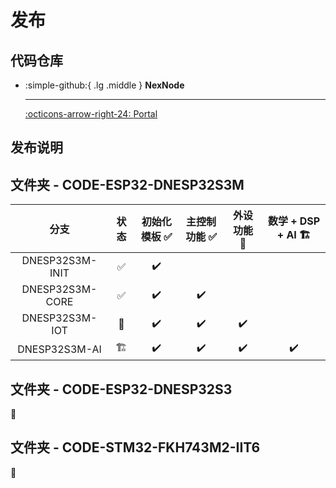 # 发布

## 代码仓库

<div class="grid cards" markdown>

-   :simple-github:{ .lg .middle } __NexNode__

    ---

    [:octicons-arrow-right-24: <a href="https://github.com/Shuaiwen-Cui/NexNode.git" target="_blank"> Portal </a>](#)

</div>

## 发布说明

## 文件夹 - CODE-ESP32-DNESP32S3M

| 分支 | 状态 | 初始化模板 ✅ | 主控制功能 ✅ | 外设功能 📆 | 数学 + DSP + AI 🏗️|
| :---: | :---: | :---: | :---: | :---: | :---: |
| DNESP32S3M-INIT | ✅ | ✔️ | | | |
| DNESP32S3M-CORE | ✅ | ✔️ | ✔️ | | |
| DNESP32S3M-IOT | 📆 | ✔️ | ✔️ | ✔️ | |
| DNESP32S3M-AI | 🏗️ | ✔️ | ✔️ | ✔️ | ✔️ |

## 文件夹 - CODE-ESP32-DNESP32S3

📆

## 文件夹 - CODE-STM32-FKH743M2-IIT6

📆
